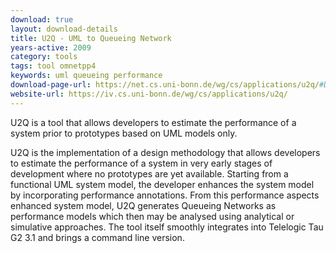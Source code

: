 ```yaml
---
download: true
layout: download-details
title: U2Q - UML to Queueing Network
years-active: 2009
category: tools
tags: tool omnetpp4
keywords: uml queueing performance
download-page-url: https://net.cs.uni-bonn.de/wg/cs/applications/u2q/#Download
website-url: https://iv.cs.uni-bonn.de/wg/cs/applications/u2q/
---
```


U2Q is a tool that allows developers to estimate the performance of a system
prior to prototypes based on UML models only.

U2Q is the implementation of a design methodology that allows developers to
estimate the performance of a system in very early stages of development where
no prototypes are yet available. Starting from a functional UML system model,
the developer enhances the system model by incorporating performance annotations.
From this performance aspects enhanced system model, U2Q generates Queueing
Networks as performance models which then may be analysed using analytical or
simulative approaches. The tool itself smoothly integrates into Telelogic Tau
G2 3.1 and brings a command line version.
